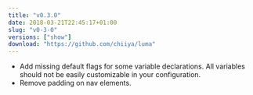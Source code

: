 ```yaml
---
title: "v0.3.0"
date: 2018-03-21T22:45:17+01:00
slug: "v0-3-0"
versions: ["show"]
download: "https://github.com/chiiya/luma"
---
```


- Add missing default flags for some variable declarations. All variables should not be easily customizable in your
configuration.
- Remove padding on nav elements. 